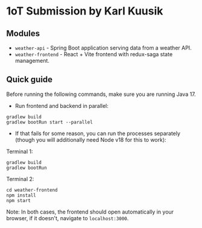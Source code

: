 # 1oT Submission by Karl Kuusik

## Modules
* `weather-api` - Spring Boot application serving data from a weather API.
* `weather-frontend` - React + Vite frontend with redux-saga state management.

## Quick guide
Before running the following commands, make sure you are running Java 17.

* Run frontend and backend in parallel: 
```
gradlew build
gradlew bootRun start --parallel
```
* If that fails for some reason, you can run the processes separately 
(though you will additionally need Node v18 for this to work):

Terminal 1:
```
gradlew build
gradlew bootRun
```

Terminal 2:
```
cd weather-frontend
npm install
npm start
```

Note: In both cases, the frontend should open automatically in your browser,
if it doesn't, navigate to `localhost:3000`.